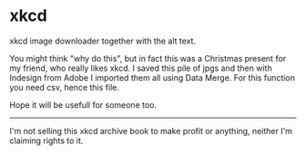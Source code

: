 xkcd
====

xkcd image downloader together with the alt text. 

You might think "why do this", but in fact this was a Christmas present for my friend, who really likes xkcd. I saved
this pile of jpgs and then with Indesign from Adobe I imported them all using Data Merge. For this function you need csv, 
hence this file.

Hope it will be usefull for someone too.


***
I'm not selling this xkcd archive book to make profit or anything, neither I'm claiming rights to it.
